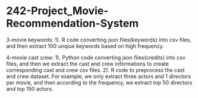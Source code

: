 # 242-Project_Movie-Recommendation-System
3-movie keywords:
  1). R code converting json files(keywords) into csv files, and then extract 100 unqiue keywords based on high frequency.

4-movie cast crew:
  1). Python code converting json files(credits) into csv files, and then we extract the cast and crew informations to create corresponding cast and crew csv files.
  2). R code to preprocess the cast and crew dataset. For example, we only extract three actors and 1 directors per movie, and then according to the frequency, we extract top 50 directors and top 150 actors.
